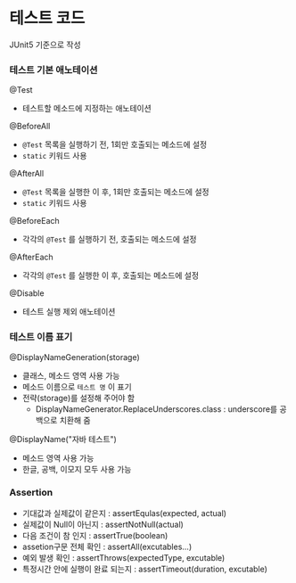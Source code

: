 # 테스트 코드
JUnit5 기준으로 작성

### 테스트 기본 애노테이션

@Test
- 테스트할 메소드에 지정하는 애노테이션

@BeforeAll
- `@Test` 목록을 실행하기 전, 1회만 호출되는 메소드에 설정
- `static` 키워드 사용
  
@AfterAll
- `@Test` 목록을 실행한 이 후, 1회만 호출되는 메소드에 설정
- `static` 키워드 사용

@BeforeEach
- 각각의 `@Test` 를 실행하기 전, 호출되는 메소드에 설정

@AfterEach
- 각각의 `@Test` 를 실행한 이 후, 호출되는 메소드에 설정

@Disable
- 테스트 실행 제외 애노테이션

### 테스트 이름 표기

@DisplayNameGeneration(storage)
- 클래스, 메소드 영역 사용 가능
- 메소드 이름으로 `테스트 명` 이 표기
- 전략(storage)를 설정해 주어야 함
  - DisplayNameGenerator.ReplaceUnderscores.class : underscore를 공백으로 치환해 줌

@DisplayName("자바 테스트")
- 메소드 영역 사용 가능
- 한글, 공백, 이모지 모두 사용 가능

### Assertion
- 기대값과 실제값이 같은지 : assertEqulas(expected, actual)
- 실제값이 Null이 아닌지 : assertNotNull(actual)
- 다음 조건이 참 인지 : assertTrue(boolean)
- assetion구문 전체 확인 : assertAll(excutables...)
- 예외 발생 확인 : assertThrows(expectedType, excutable)
- 특정시간 안에 실행이 완료 되는지 : assertTimeout(duration, excutable)

